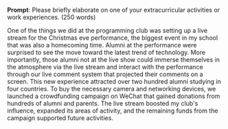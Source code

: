 **Prompt**: Please briefly elaborate on one of your extracurricular activities or work experiences. (250 words)

One of the things we did at the programming club was setting up a live stream for the Christmas eve performance, the biggest event in my school that was also a homecoming time. Alumni at the performance were surprised to see the move toward the latest trend of technology. More importantly, those alumni not at the live show could immerse themselves in the atmosphere via the live stream and interact with the performance through our live comment system that projected their comments on a screen. This new experience attracted over two hundred alumni studying in four countries. To buy the necessary camera and networking devices, we launched a crowdfunding campaign on WeChat that gained donations from hundreds of alumni and parents. The live stream boosted my club's influence, expanded its areas of activity, and the remaining funds from the campaign supported future activities.